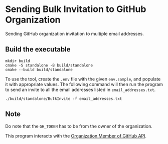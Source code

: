 # Sending Bulk Invitation to GitHub Organization

Sending GitHub organization invitation to multiple email addresses.

## Build the executable

``` console
mkdir build
cmake -S standalone -B build/standalone
cmake --build build/standalone
```

To use the tool, create the `.env` file with the given `env.sample`, and populate
it with appropriate values. The following command will then run the program
to send an invite to all the email addresses listed in `email_addresses.txt`.

```console
./build/standalone/BulkInvite -f email_addresses.txt
```

## Note

Do note that the `GH_TOKEN` has to be from the owner of the organization.

This program interacts with the [Organization Member of GitHub API](https://docs.github.com/en/rest/orgs/members#create-an-organization-invitation).
